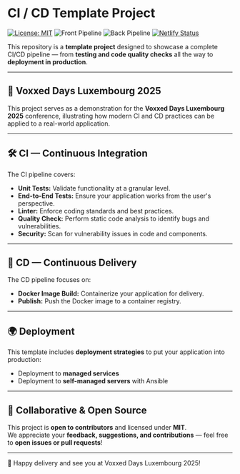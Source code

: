 
# CI / CD Template Project
[![License: MIT](https://img.shields.io/badge/License-MIT-yellow.svg)](https://opensource.org/licenses/MIT)
![Front Pipeline](https://github.com/ymougenel/prod-ready-template/actions/workflows/front_workflow.yml/badge.svg)
![Back Pipeline](https://github.com/ymougenel/prod-ready-template/actions/workflows/backend_workflow.yml/badge.svg)
[![Netlify Status](https://api.netlify.com/api/v1/badges/5a97cbd9-28d4-46e8-841c-6acffc83a287/deploy-status)](https://app.netlify.com/projects/template-front/deploys)


This repository is a **template project** designed to showcase a complete CI/CD pipeline — from **testing and code quality checks** all the way to **deployment in production**.

---

## 🌟 Voxxed Days Luxembourg 2025

This project serves as a demonstration for the **Voxxed Days Luxembourg 2025** conference, illustrating how modern CI and CD practices can be applied to a real-world application.

---

## 🛠 CI — Continuous Integration

The CI pipeline covers:

- **Unit Tests:** Validate functionality at a granular level.
- **End-to-End Tests:** Ensure your application works from the user's perspective.
- **Linter:** Enforce coding standards and best practices.
- **Quality Check:** Perform static code analysis to identify bugs and vulnerabilities.
- **Security:** Scan for vulnerability issues in code and components.

---

## 🚀 CD — Continuous Delivery

The CD pipeline focuses on:

- **Docker Image Build:** Containerize your application for delivery.
- **Publish:** Push the Docker image to a container registry.

---

## 🌍 Deployment

This template includes **deployment strategies** to put your application into production:

- Deployment to **managed services**
- Deployment to **self-managed servers** with Ansible

---

## 🤝 Collaborative & Open Source

This project is **open to contributors** and licensed under **MIT**.  
We appreciate your **feedback, suggestions, and contributions** — feel free to **open issues or pull requests**!

---

🚀 Happy delivery and see you at Voxxed Days Luxembourg 2025!  